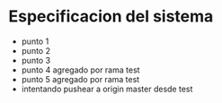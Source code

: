 # Especificacion del sistema
 - punto 1
 - punto 2
 - punto 3
 - punto 4 agregado por rama test
 - punto 5 agregado por rama test
 - intentando pushear a origin master desde test
